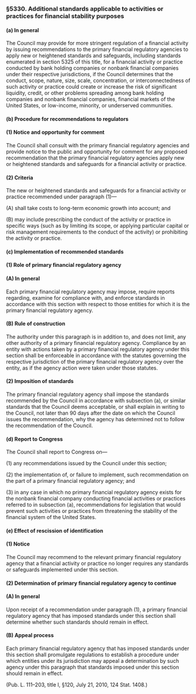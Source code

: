 ### §5330. Additional standards applicable to activities or practices for financial stability purposes ###

#### (a) In general ####

The Council may provide for more stringent regulation of a financial activity by issuing recommendations to the primary financial regulatory agencies to apply new or heightened standards and safeguards, including standards enumerated in section 5325 of this title, for a financial activity or practice conducted by bank holding companies or nonbank financial companies under their respective jurisdictions, if the Council determines that the conduct, scope, nature, size, scale, concentration, or interconnectedness of such activity or practice could create or increase the risk of significant liquidity, credit, or other problems spreading among bank holding companies and nonbank financial companies, financial markets of the United States, or low-income, minority, or underserved communities.

#### (b) Procedure for recommendations to regulators ####

#### (1) Notice and opportunity for comment ####

The Council shall consult with the primary financial regulatory agencies and provide notice to the public and opportunity for comment for any proposed recommendation that the primary financial regulatory agencies apply new or heightened standards and safeguards for a financial activity or practice.

#### (2) Criteria ####

The new or heightened standards and safeguards for a financial activity or practice recommended under paragraph (1)—

(A) shall take costs to long-term economic growth into account; and

(B) may include prescribing the conduct of the activity or practice in specific ways (such as by limiting its scope, or applying particular capital or risk management requirements to the conduct of the activity) or prohibiting the activity or practice.

#### (c) Implementation of recommended standards ####

#### (1) Role of primary financial regulatory agency ####

#### (A) In general ####

Each primary financial regulatory agency may impose, require reports regarding, examine for compliance with, and enforce standards in accordance with this section with respect to those entities for which it is the primary financial regulatory agency.

#### (B) Rule of construction ####

The authority under this paragraph is in addition to, and does not limit, any other authority of a primary financial regulatory agency. Compliance by an entity with actions taken by a primary financial regulatory agency under this section shall be enforceable in accordance with the statutes governing the respective jurisdiction of the primary financial regulatory agency over the entity, as if the agency action were taken under those statutes.

#### (2) Imposition of standards ####

The primary financial regulatory agency shall impose the standards recommended by the Council in accordance with subsection (a), or similar standards that the Council deems acceptable, or shall explain in writing to the Council, not later than 90 days after the date on which the Council issues the recommendation, why the agency has determined not to follow the recommendation of the Council.

#### (d) Report to Congress ####

The Council shall report to Congress on—

(1) any recommendations issued by the Council under this section;

(2) the implementation of, or failure to implement, such recommendation on the part of a primary financial regulatory agency; and

(3) in any case in which no primary financial regulatory agency exists for the nonbank financial company conducting financial activities or practices referred to in subsection (a), recommendations for legislation that would prevent such activities or practices from threatening the stability of the financial system of the United States.

#### (e) Effect of rescission of identification ####

#### (1) Notice ####

The Council may recommend to the relevant primary financial regulatory agency that a financial activity or practice no longer requires any standards or safeguards implemented under this section.

#### (2) Determination of primary financial regulatory agency to continue ####

#### (A) In general ####

Upon receipt of a recommendation under paragraph (1), a primary financial regulatory agency that has imposed standards under this section shall determine whether such standards should remain in effect.

#### (B) Appeal process ####

Each primary financial regulatory agency that has imposed standards under this section shall promulgate regulations to establish a procedure under which entities under its jurisdiction may appeal a determination by such agency under this paragraph that standards imposed under this section should remain in effect.

(Pub. L. 111–203, title I, §120, July 21, 2010, 124 Stat. 1408.)